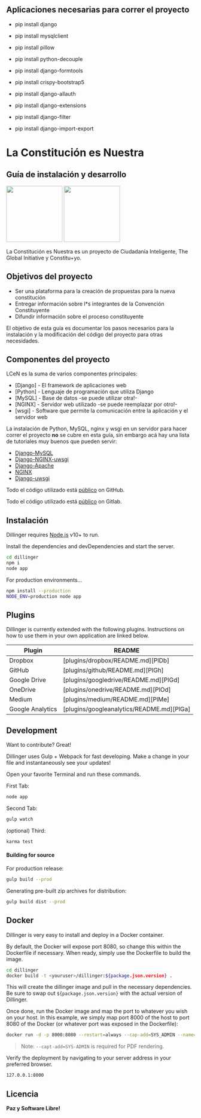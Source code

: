 Aplicaciones necesarias para correr el proyecto
-----------------------------------------------

- pip install django

- pip install mysqlclient

- pip install pillow

- pip install python-decouple

- pip install django-formtools

- pip install crispy-bootstrap5

- pip install django-allauth

- pip install django-extensions

- pip install django-filter

- pip install django-import-export



# La Constitución es Nuestra

## Guía de instalación y desarrollo

<a href="https://ciudadaniai.org/index"><img src="https://gitlab.com/pedregalux/images2021/-/raw/master/logofci.png" width="150"></a>
<a href="https://laconstitucionesnuestra.cl/"><img src="https://gitlab.com/pedregalux/images2021/-/raw/master/lcen.jpg" width="150"></a>

La Constitución es Nuestra es un proyecto de Ciudadanía Inteligente, The Global Initiative y Constitu+yo.

## Objetivos del proyecto
- Ser una plataforma para la creación de propuestas para la nueva constitución
- Entregar información sobre l*s integrantes de la Convención Constituyente
- Difundir información sobre el proceso constituyente

El objetivo de esta guía es documentar los pasos necesarios para la instalación y la modificación del código del proyecto para otras necesidades.

## Componentes del proyecto

LCeN es la suma de varios componentes principales:

- [Django] - El framework de aplicaciones web
- [Python] - Lenguaje de programación que utiliza Django
- [MySQL] - Base de datos -se puede utilizar otra!-
- [NGINX] - Servidor web utilizado -se puede reemplazar por otro!-
- [wsgi] - Software que permite la comunicación entre la aplicación y el servidor web

La instalación de Python, MySQL, nginx y wsgi en un servidor para hacer correr el proyecto **no** se cubre en esta guía, sin embargo acá hay una lista de tutoriales muy buenos que pueden servir:

- [Django-MySQL](https://www.delftstack.com/es/howto/django/django-mysqldb/)
- [Django-NGINX-uwsgi](https://uwsgi-docs.readthedocs.io/en/latest/tutorials/Django_and_nginx.html)
- [Django-Apache](https://tomdeneire.medium.com/how-to-deploy-a-django-applications-on-linode-ubuntu-20-04-lts-9235150bad3e)
- [NGINX](https://www.linode.com/docs/guides/how-to-configure-nginx/)
- [Django-uwsgi](https://docs.djangoproject.com/en/4.0/howto/deployment/wsgi/uwsgi/)

Todo el código utilizado está [público](https://github.com/ciudadanointeligente/lcen) on GitHub.

Todo el código utilizado está [público](https://gitlab.com/ciudadaniai/lcen) on Gitlab.

## Instalación

Dillinger requires [Node.js](https://nodejs.org/) v10+ to run.

Install the dependencies and devDependencies and start the server.

```sh
cd dillinger
npm i
node app
```

For production environments...

```sh
npm install --production
NODE_ENV=production node app
```

## Plugins

Dillinger is currently extended with the following plugins.
Instructions on how to use them in your own application are linked below.

| Plugin | README |
| ------ | ------ |
| Dropbox | [plugins/dropbox/README.md][PlDb] |
| GitHub | [plugins/github/README.md][PlGh] |
| Google Drive | [plugins/googledrive/README.md][PlGd] |
| OneDrive | [plugins/onedrive/README.md][PlOd] |
| Medium | [plugins/medium/README.md][PlMe] |
| Google Analytics | [plugins/googleanalytics/README.md][PlGa] |

## Development

Want to contribute? Great!

Dillinger uses Gulp + Webpack for fast developing.
Make a change in your file and instantaneously see your updates!

Open your favorite Terminal and run these commands.

First Tab:

```sh
node app
```

Second Tab:

```sh
gulp watch
```

(optional) Third:

```sh
karma test
```

#### Building for source

For production release:

```sh
gulp build --prod
```

Generating pre-built zip archives for distribution:

```sh
gulp build dist --prod
```

## Docker

Dillinger is very easy to install and deploy in a Docker container.

By default, the Docker will expose port 8080, so change this within the
Dockerfile if necessary. When ready, simply use the Dockerfile to
build the image.

```sh
cd dillinger
docker build -t <youruser>/dillinger:${package.json.version} .
```

This will create the dillinger image and pull in the necessary dependencies.
Be sure to swap out `${package.json.version}` with the actual
version of Dillinger.

Once done, run the Docker image and map the port to whatever you wish on
your host. In this example, we simply map port 8000 of the host to
port 8080 of the Docker (or whatever port was exposed in the Dockerfile):

```sh
docker run -d -p 8000:8080 --restart=always --cap-add=SYS_ADMIN --name=dillinger <youruser>/dillinger:${package.json.version}
```

> Note: `--capt-add=SYS-ADMIN` is required for PDF rendering.

Verify the deployment by navigating to your server address in
your preferred browser.

```sh
127.0.0.1:8000
```

## Licencia



**Paz y Software Libre!**
